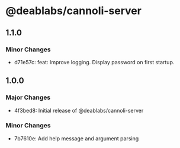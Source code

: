 # @deablabs/cannoli-server

## 1.1.0

### Minor Changes

- d71e57c: feat: Improve logging. Display password on first startup.

## 1.0.0

### Major Changes

- 4f3bed8: Initial release of @deablabs/cannoli-server

### Minor Changes

- 7b7610e: Add help message and argument parsing
